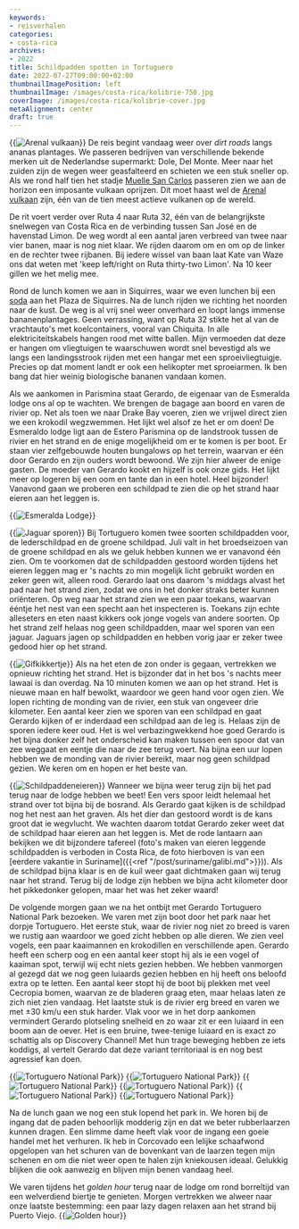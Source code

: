 ```yaml
---
keywords:
- reisverhalen
categories:
- costa-rica
archives:
- 2022
title: Schildpadden spotten in Tortuguero
date: 2022-07-27T09:00:00+02:00
thumbnailImagePosition: left
thumbnailImage: /images/costa-rica/kolibrie-750.jpg
coverImage: /images/costa-rica/kolibrie-cover.jpg
metaAlignment: center
draft: true
---
```

{{<image classes="fig-50 right" src="/images/costa-rica/arenal.jpg" thumbnail="/images/costa-rica/arenal-thumbnail.jpg" group="inline-images" title="Arenal vulkaan">}}
De reis begint vandaag weer over _dirt roads_ langs ananas plantages. We passeren bedrijven van verschillende bekende merken uit de Nederlandse supermarkt: Dole, Del Monte. Meer naar het zuiden zijn de wegen weer geasfalteerd en schieten we een stuk sneller op. Als we rond half tien het stadje [Muelle San Carlos](https://goo.gl/maps/BsjKZDLm76KJJct68) passeren zien we aan de horizon een imposante vulkaan oprijzen. Dit moet haast wel de [Arenal vulkaan](https://nl.wikipedia.org/wiki/Arenal_(vulkaan)) zijn, één van de tien meest actieve vulkanen op de wereld.

De rit voert verder over Ruta 4 naar Ruta 32, één van de belangrijkste snelwegen van Costa Rica en de verbinding tussen San José en de havenstad Limon. De weg wordt al een aantal jaren verbreed van twee naar vier banen, maar is nog niet klaar. We rijden daarom om en om op de linker en de rechter twee rijbanen. Bij iedere wissel van baan laat Kate van Waze ons dat weten met 'keep left/right on Ruta thirty-two Limon'. Na 10 keer gillen we het melig mee.

Rond de lunch komen we aan in Siquirres, waar we even lunchen bij een [soda](https://goo.gl/maps/N9QsmmDpnqhWH9NCA) aan het Plaza de Siquirres. Na de lunch rijden we richting het noorden naar de kust. De weg is al vrij snel weer onverhard en loopt langs immense bananenplantages. Geen verrassing, want op Ruta 32 stikte het al van de vrachtauto's met koelcontainers, vooral van Chiquita. In alle elektriciteitskabels hangen rood met witte ballen. Mijn vermoeden dat deze er hangen om vliegtuigen te waarschuwen wordt snel bevestigd als we langs een landingsstrook rijden met een hangar met een sproeivliegtuigje. Precies op dat moment landt er ook een helikopter met sproeiarmen. Ik ben bang dat hier weinig biologische bananen vandaan komen.

Als we aankomen in Parismina staat Gerardo, de eigenaar van de Esmeralda lodge ons al op te wachten. We brengen de bagage aan boord en varen de rivier op. Net als toen we naar Drake Bay voeren, zien we vrijwel direct zien we een krokodil wegzwemmen. Het lijkt wel alsof ze het er om doen! De Esmeraldo lodge ligt aan de Estero Parismina op de landstrook tussen de rivier en het strand en de enige mogelijkheid om er te komen is per boot. Er staan vier zelfgebouwde houten bungalows op het terrein, waarvan er één door Gerardo en zijn ouders wordt bewoond. We zijn hier alweer de enige gasten. De moeder van Gerardo kookt en hijzelf is ook onze gids. Het lijkt meer op logeren bij een oom en tante dan in een hotel. Heel bijzonder!
Vanavond gaan we proberen een schildpad te zien die op het strand haar eieren aan het leggen is.

{{<image classes="fig-100 clear" src="/images/costa-rica/esmeralda-lodge.jpg" thumbnail="/images/costa-rica/esmeralda-lodge-thumbnail.jpg" group="inline-images" title="Esmeralda Lodge">}}

{{<image classes="fig-33 left" src="/images/costa-rica/jaguar-prints.jpg" thumbnail="/images/costa-rica/jaguar-prints-thumbnail.jpg" group="inline-images" title="Jaguar sporen">}}
Bij Tortuguero komen twee soorten schildpadden voor, de lederschildpad en de groene schildpad. Juli valt in het broedseizoen van de groene schildpad en als we geluk hebben kunnen we er vanavond één zien. Om te voorkomen dat de schildpadden gestoord worden tijdens het eieren leggen mag er 's nachts zo min mogelijk licht gebruikt worden en zeker geen wit, alleen rood. Gerardo laat ons daarom 's middags alvast het pad naar het strand zien, zodat we ons in het donker straks beter kunnen oriënteren. Op weg naar het strand zien we een paar toekans, waarvan ééntje het nest van een specht aan het inspecteren is. Toekans zijn echte alleseters en eten naast kikkers ook jonge vogels van andere soorten. Op het strand zelf helaas nog geen schildpadden, maar wel sporen van een jaguar. Jaguars jagen op schildpadden en hebben vorig jaar er zeker twee gedood hier op het strand.

{{<image classes="fig-33 right" src="/images/costa-rica/kikker.jpg" thumbnail="/images/costa-rica/kikker-thumbnail.jpg" group="inline-images" title="Gifkikkertje">}}
Als na het eten de zon onder is gegaan, vertrekken we opnieuw richting het strand. Het is bijzonder dat in het bos 's nachts meer lawaai is dan overdag. Na 10 minuten komen we aan op het strand. Het is nieuwe maan en half bewolkt, waardoor we geen hand voor ogen zien. We lopen richting de monding van de rivier, een stuk van ongeveer drie kilometer. Een aantal keer zien we sporen van een schildpad en gaat Gerardo kijken of er inderdaad een schildpad aan de leg is. Helaas zijn de sporen iedere keer oud. Het is wel verbazingwekkend hoe goed Gerardo is het bijna donker zelf het onderscheid kan maken tussen een spoor dat van zee weggaat en eentje die naar de zee terug voert. Na bijna een uur lopen hebben we de monding van de rivier bereikt, maar nog geen schildpad gezien. We keren om en hopen er het beste van.

{{<image classes="fig-50 left" src="/images/suriname/schildpad-1.jpg" thumbnail="/images/suriname/schildpad1-thumbnail.jpg" group="inline-images" title="Schildpaddeneieren">}}
Wanneer we bijna weer terug zijn bij het pad terug naar de lodge hebben we beet! Een vers spoor leidt helemaal het strand over tot bijna bij de bosrand. Als Gerardo gaat kijken is de schildpad nog het nest aan het graven. Als het dier dan gestoord wordt is de kans groot dat ie wegvlucht. We wachten daarom totdat Gerardo zeker weet dat de schildpad haar eieren aan het leggen is. Met de rode lantaarn aan bekijken we dit bijzondere tafereel (foto's maken van eieren leggende schildpadden is verboden in Costa Rica, de foto hierboven is van een [eerdere vakantie in Suriname]({{<ref "/post/suriname/galibi.md">}})). Als de schildpad bijna klaar is en de kuil weer gaat dichtmaken gaan wij terug naar het strand. Terug bij de lodge zijn hebben we bijna acht kilometer door het pikkedonker gelopen, maar het was het zeker waard!

De volgende morgen gaan we na het ontbijt met Gerardo Tortuguero National Park bezoeken. We varen met zijn boot door het park naar het dorpje Tortuguero. Het eerste stuk, waar de rivier nog niet zo breed is varen we rustig aan waardoor we goed zicht hebben op alle dieren. We zien veel vogels, een paar kaaimannen en krokodillen en verschillende apen. Gerardo heeft een scherp oog en een aantal keer stopt hij als ie een vogel of kaaiman spot, terwijl wij echt niets gezien hebben. We hebben vanmorgen al gezegd dat we nog geen luiaards gezien hebben en hij heeft ons beloofd extra op te letten. Een aantal keer stopt hij de boot bij plekken met veel Cecropia bomen, waarvan ze de bladeren graag eten, maar helaas laten ze zich niet zien vandaag. Het laatste stuk is de rivier erg breed en varen we met ±30 km/u een stuk harder. Vlak voor we in het dorp aankomen vermindert Gerardo plotseling snelheid en zo waar zit er een luiaard in een boom aan de oever. Het is een bruine, twee-tenige luiaard en is exact zo schattig als op Discovery Channel! Met hun trage beweging hebben ze iets koddigs, al vertelt Gerardo dat deze variant territoriaal is en nog best agressief kan doen.

{{<image classes="fig-33 fancybox nocaption" src="/images/costa-rica/tortuguero-3.jpg" thumbnail="/images/costa-rica/tortuguero-3-thumbnail.jpg" group="image-gallery" title="Tortuguero National Park">}}
{{<image classes="fig-33 fancybox nocaption" src="/images/costa-rica/tortuguero-1.jpg" thumbnail="/images/costa-rica/tortuguero-1-thumbnail.jpg" group="image-gallery" title="Tortuguero National Park">}}
{{<image classes="fig-33 fancybox nocaption" src="/images/costa-rica/tortuguero-2.jpg" thumbnail="/images/costa-rica/tortuguero-2-thumbnail.jpg" group="image-gallery" title="Tortuguero National Park">}}
{{<image classes="fig-33 fancybox nocaption" src="/images/costa-rica/tortuguero-4.jpg" thumbnail="/images/costa-rica/tortuguero-4-thumbnail.jpg" group="image-gallery" title="Tortuguero National Park">}}
{{<image classes="fig-33 fancybox nocaption" src="/images/costa-rica/tortuguero-5.jpg" thumbnail="/images/costa-rica/tortuguero-5-thumbnail.jpg" group="image-gallery" title="Tortuguero National Park">}}
{{<image classes="fig-33 fancybox nocaption clear" src="/images/costa-rica/tortuguero-6.jpg" thumbnail="/images/costa-rica/tortuguero-6-thumbnail.jpg" group="image-gallery" title="Tortuguero National Park">}}

Na de lunch gaan we nog een stuk lopend het park in. We horen bij de ingang dat de paden behoorlijk modderig zijn en dat we beter rubberlaarzen kunnen dragen. Een slimme dame heeft vlak voor de ingang een goeie handel met het verhuren. Ik heb in Corcovado een lelijke schaafwond opgelopen van het schuren van de bovenkant van de laarzen tegen mijn schenen en om die niet weer open te halen zijn kniekousen ideaal. Gelukkig blijken die ook aanwezig en blijven mijn benen vandaag heel.

We varen tijdens het _golden hour_ terug naar de lodge om rond borreltijd van een welverdiend biertje te genieten. Morgen vertrekken we alweer naar onze laatste bestemming: een paar lazy dagen relaxen aan het strand bij Puerto Viejo.
{{<image classes="fig-33 center" src="/images/costa-rica/golden-hour.jpg" thumbnail="/images/costa-rica/golden-hour-thumbnail.jpg" group="inline-images" title="Golden hour">}}